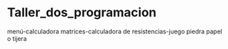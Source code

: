 # Taller_dos_programacion
menú-calculadora matrices-calculadora de resistencias-juego piedra papel o tijera 
